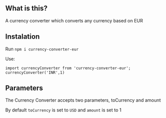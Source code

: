 ## What is this?
A currency converter which converts any currency based on EUR

## Instalation
Run `npm i currency-converter-eur`

Use:
```
import currencyConverter from 'currency-converter-eur';
currencyConverter('INR',1)
```

## Parameters
The Currency Converter accepts two parameters, toCurrency and amount

By default `toCurrency` is set to `USD` and `amount` is set to 1

